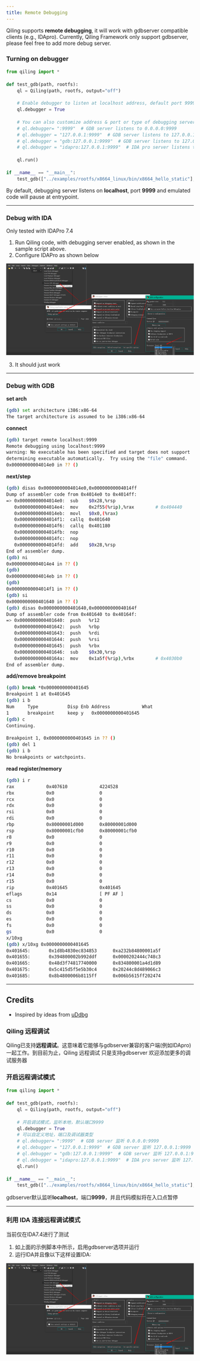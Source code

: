 ```yaml
---
title: Remote Debugging
---
```


Qiling supports **remote debugging**, it will work with gdbserver compatible clients (e.g., IDApro). Currently, Qiling Framework only support gdbserver, please feel free to add more debug server.

### Turning on debugger

```python
from qiling import *

def test_gdb(path, rootfs):
    ql = Qiling(path, rootfs, output="off")

    # Enable debugger to listen at localhost address, default port 9999
    ql.debugger = True

    # You can also customize address & port or type of debugging server
    # ql.debugger= ":9999"  # GDB server listens to 0.0.0.0:9999
    # ql.debugger = "127.0.0.1:9999"  # GDB server listens to 127.0.0.1:9999
    # ql.debugger = "gdb:127.0.0.1:9999"  # GDB server listens to 127.0.0.1:9999
    # ql.debugger = "idapro:127.0.0.1:9999"  # IDA pro server listens to 127.0.0.1:9999

    ql.run()  

if __name__ == "__main__":
    test_gdb(["../examples/rootfs/x8664_linux/bin/x8664_hello_static"], "../examples/rootfs/x8664_linux")
```

By default, debugging server listens on **localhost**, port **9999** and emulated code will pause at entrypoint.

---

### Debug with IDA

Only tested with IDAPro 7.4

1. Run Qiling code, with debugging server enabled, as shown in the sample script above.
2. Configure IDAPro as shown below

![GDB-IDA](https://github.com/qilingframework/qiling/raw/master/docs/GDBSERVER-IDA.png)

3. It should just work

---

### Debug with GDB

**set arch**
```bash
(gdb) set architecture i386:x86-64
The target architecture is assumed to be i386:x86-64
```

**connect**
```bash
(gdb) target remote localhost:9999
Remote debugging using localhost:9999
warning: No executable has been specified and target does not support
determining executable automatically.  Try using the "file" command.
0x00000000004014e0 in ?? ()
```
**next/step**

```bash
(gdb) disas 0x00000000004014e0,0x00000000004014ff
Dump of assembler code from 0x4014e0 to 0x4014ff:
=> 0x00000000004014e0:  sub    $0x28,%rsp
   0x00000000004014e4:  mov    0x2f55(%rip),%rax        # 0x404440
   0x00000000004014eb:  movl   $0x0,(%rax)
   0x00000000004014f1:  callq  0x401640
   0x00000000004014f6:  callq  0x401180
   0x00000000004014fb:  nop
   0x00000000004014fc:  nop
   0x00000000004014fd:  add    $0x28,%rsp
End of assembler dump.
(gdb) ni
0x00000000004014e4 in ?? ()
(gdb)
0x00000000004014eb in ?? ()
(gdb)
0x00000000004014f1 in ?? ()
(gdb) si
0x0000000000401640 in ?? ()
(gdb) disas 0x0000000000401640,0x000000000040164f
Dump of assembler code from 0x401640 to 0x40164f:
=> 0x0000000000401640:  push   %r12
   0x0000000000401642:  push   %rbp
   0x0000000000401643:  push   %rdi
   0x0000000000401644:  push   %rsi
   0x0000000000401645:  push   %rbx
   0x0000000000401646:  sub    $0x30,%rsp
   0x000000000040164a:  mov    0x1a5f(%rip),%rbx        # 0x4030b0
End of assembler dump.
```

**add/remove breakpoint**
```bash
(gdb) break *0x0000000000401645
Breakpoint 1 at 0x401645
(gdb) i b
Num     Type           Disp Enb Address            What
1       breakpoint     keep y   0x0000000000401645
(gdb) c
Continuing.

Breakpoint 1, 0x0000000000401645 in ?? ()
(gdb) del 1
(gdb) i b
No breakpoints or watchpoints.
```

**read register/memory**
```bash
(gdb) i r
rax            0x407610            4224528
rbx            0x0                 0
rcx            0x0                 0
rdx            0x0                 0
rsi            0x0                 0
rdi            0x0                 0
rbp            0x80000001d000      0x80000001d000
rsp            0x80000001cfb0      0x80000001cfb0
r8             0x0                 0
r9             0x0                 0
r10            0x0                 0
r11            0x0                 0
r12            0x0                 0
r13            0x0                 0
r14            0x0                 0
r15            0x0                 0
rip            0x401645            0x401645
eflags         0x14                [ PF AF ]
cs             0x0                 0
ss             0x0                 0
ds             0x0                 0
es             0x0                 0
fs             0x0                 0
gs             0x0                 0
x/10xg
(gdb) x/10xg 0x0000000000401645
0x401645:       0x1d8b4830ec834853      0xa232b84800001a5f
0x401655:       0x394800002b992ddf      0x0000202444c748c3
0x401665:       0x48d3f74817740000      0x834800001a4d1d89
0x401675:       0x5c415d5f5e5b30c4      0x20244c8d489066c3
0x401685:       0x8b4800006b8115ff      0x006b5615ff202474
```

---

## Credits

- Inspired by ideas from [uDdbg](https://github.com/iGio90/uDdbg)



### Qiling 远程调试

Qiling已支持**远程调试**。这意味着它能够与gdbserver兼容的客户端(例如IDApro)一起工作。到目前为止，Qiling 远程调试 只是支持gdbserver 欢迎添加更多的调试服务器


### 开启远程调试模式

```python
from qiling import *

def test_gdb(path, rootfs):
    ql = Qiling(path, rootfs, output="off")

    # 开启调试模式，监听本地，默认端口9999
    ql.debugger = True
    # 可以自定义地址，端口及调试器类型
    # ql.debugger= ":9999"  # GDB server 监听 0.0.0.0:9999
    # ql.debugger = "127.0.0.1:9999"  # GDB server 监听 127.0.0.1:9999
    # ql.debugger = "gdb:127.0.0.1:9999"  # GDB server 监听 127.0.0.1:9999
    # ql.debugger = "idapro:127.0.0.1:9999"  # IDA pro server 监听 127.0.0.1:9999
    ql.run()  

if __name__ == "__main__":
    test_gdb(["../examples/rootfs/x8664_linux/bin/x8664_hello_static"], "../examples/rootfs/x8664_linux")
```

gdbserver默认监听**localhost**，端口**9999**，并且代码模拟将在入口点暂停

---

### 利用 IDA 连接远程调试模式

当前仅在IDA7.4进行了测试

1. 如上面的示例脚本中所示，启用gdbserver选项并运行
2. 运行IDA并且像以下这样设置IDA:

![GDB-IDA](https://github.com/qilingframework/qiling/raw/master/docs/GDBSERVER-IDA.png)


